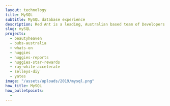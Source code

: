```yaml
---
layout: technology
title: MySQL
subtitle: MySQL database experience
description: Red Ant is a leading, Australian based team of Developers. We’ve worked with hundreds of companies and startups to build APIs and server side platforms that depend on database technologies such as MySQL and MySQL Percona.
slug: mySQL
projects:
  - beautyheaven
  - bubs-australia
  - whats-on
  - huggies
  - huggies-reports
  - huggies-star-rewards
  - ray-white-accelerate
  - selleys-diy
  - yates
image: "/assets/uploads/2019/mysql.png"
how_title: MySQL
how_bulletpoints:
  -
---
```

